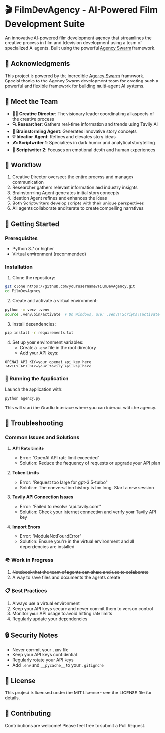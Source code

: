 # 🎬 FilmDevAgency - AI-Powered Film Development Suite

An innovative AI-powered film development agency that streamlines the creative process in film and television development using a team of specialized AI agents. Built using the powerful [Agency Swarm](https://github.com/VRSEN/agency-swarm) framework.

## 🙏 Acknowledgments

This project is powered by the incredible [Agency Swarm](https://github.com/VRSEN/agency-swarm) framework. Special thanks to the Agency Swarm development team for creating such a powerful and flexible framework for building multi-agent AI systems.

## 🤖 Meet the Team

- **👨‍💼 Creative Director**: The visionary leader coordinating all aspects of the creative process
- **🔍 Researcher**: Gathers real-time information and trends using Tavily AI
- **🧠 Brainstorming Agent**: Generates innovative story concepts
- **💡 Ideation Agent**: Refines and elevates story ideas
- **✍️ Scriptwriter 1**: Specializes in dark humor and analytical storytelling
- **📝 Scriptwriter 2**: Focuses on emotional depth and human experiences

## 🔄 Workflow

1. Creative Director oversees the entire process and manages communication
2. Researcher gathers relevant information and industry insights
3. Brainstorming Agent generates initial story concepts
4. Ideation Agent refines and enhances the ideas
5. Both Scriptwriters develop scripts with their unique perspectives
6. All agents collaborate and iterate to create compelling narratives

## 🚀 Getting Started

### Prerequisites
- Python 3.7 or higher
- Virtual environment (recommended)

### Installation

1. Clone the repository:
```bash
git clone https://github.com/yourusername/FilmDevAgency.git
cd FilmDevAgency
```

2. Create and activate a virtual environment:
```bash
python -m venv .venv
source .venv/bin/activate  # On Windows, use: .venv\\Scripts\\activate
```

3. Install dependencies:
```bash
pip install -r requirements.txt
```

4. Set up your environment variables:
   - Create a `.env` file in the root directory
   - Add your API keys:
```
OPENAI_API_KEY=your_openai_api_key_here
TAVILY_API_KEY=your_tavily_api_key_here
```

### 🎯 Running the Application

Launch the application with:
```bash
python agency.py
```

This will start the Gradio interface where you can interact with the agency.

## 🔧 Troubleshooting

### Common Issues and Solutions

1. **API Rate Limits**
   - Error: "OpenAI API rate limit exceeded"
   - Solution: Reduce the frequency of requests or upgrade your API plan

2. **Token Limits**
   - Error: "Request too large for gpt-3.5-turbo"
   - Solution: The conversation history is too long. Start a new session

3. **Tavily API Connection Issues**
   - Error: "Failed to resolve 'api.tavily.com'"
   - Solution: Check your internet connection and verify your Tavily API key

4. **Import Errors**
   - Error: "ModuleNotFoundError"
   - Solution: Ensure you're in the virtual environment and all dependencies are installed

### 🪖 Work in Progress

1. ~~Notebook that the team of agents can share and use to collaborate~~
2. A way to save files and documents the agents create


### 📋 Best Practices

1. Always use a virtual environment
2. Keep your API keys secure and never commit them to version control
3. Monitor your API usage to avoid hitting rate limits
4. Regularly update your dependencies

## 🔒 Security Notes

- Never commit your `.env` file
- Keep your API keys confidential
- Regularly rotate your API keys
- Add `.env` and `__pycache__` to your `.gitignore`

## 📝 License

This project is licensed under the MIT License - see the LICENSE file for details.

## 🤝 Contributing

Contributions are welcome! Please feel free to submit a Pull Request.
